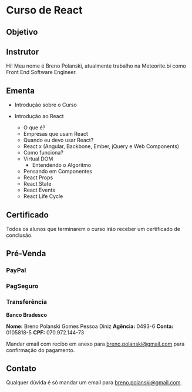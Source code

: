 # Curso de React

## Objetivo

## Instrutor

Hi! Meu nome é Breno Polanski, atualmente trabalho na Meteorite.bi como Front End Software Engineer.

## Ementa

- Introdução sobre o Curso

- Introdução ao React
  - O que é?
  - Empresas que usam React
  - Quando eu devo usar React?
  - React x (Angular, Backbone, Ember, jQuery e Web Components)
  - Como funciona?
  - Virtual DOM
    * Entendendo o Algoritmo
  - Pensando em Componentes
  - React Props
  - React State
  - React Events
  - React Life Cycle

## Certificado

Todos os alunos que terminarem o curso irão receber um certificado de conclusão.

## Pré-Venda

### PayPal

### PagSeguro

### Transferência

**Banco Bradesco**

**Nome:** Breno Polanski Gomes Pessoa Diniz
**Agência:** 0493-6
**Conta:** 0105818-5
**CPF:** 070.972.144-73

Mandar email com recibo em anexo para breno.polanski@gmail.com para confirmação do pagamento.

## Contato

Qualquer dúvida é só mandar um email para breno.polanski@gmail.com.
